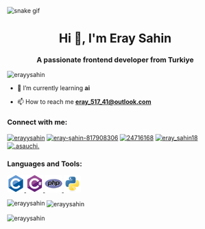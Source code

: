 ![snake gif](https://github.com/YOUR_USERNAME/YOUR_USERNAME/blob/output/github-contribution-grid-snake.gif)
<h1 align="center">Hi 👋, I'm Eray Sahin</h1>
<h3 align="center">A passionate frontend developer from Turkiye</h3>

<p align="left"> <img src="https://komarev.com/ghpvc/?username=erayysahin&label=Profile%20views&color=0e75b6&style=flat" alt="erayysahin" /> </p>

- 🌱 I’m currently learning **ai**

- 📫 How to reach me **eray_517_41@outlook.com**

<h3 align="left">Connect with me:</h3>
<p align="left">
<a href="https://dev.to/erayysahin" target="blank"><img align="center" src="https://raw.githubusercontent.com/rahuldkjain/github-profile-readme-generator/master/src/images/icons/Social/devto.svg" alt="erayysahin" height="30" width="40" /></a>
<a href="https://linkedin.com/in/eray-şahin-817908306" target="blank"><img align="center" src="https://raw.githubusercontent.com/rahuldkjain/github-profile-readme-generator/master/src/images/icons/Social/linked-in-alt.svg" alt="eray-şahin-817908306" height="30" width="40" /></a>
<a href="https://stackoverflow.com/users/24716168" target="blank"><img align="center" src="https://raw.githubusercontent.com/rahuldkjain/github-profile-readme-generator/master/src/images/icons/Social/stack-overflow.svg" alt="24716168" height="30" width="40" /></a>
<a href="https://instagram.com/eray_sahin18" target="blank"><img align="center" src="https://raw.githubusercontent.com/rahuldkjain/github-profile-readme-generator/master/src/images/icons/Social/instagram.svg" alt="eray_sahin18" height="30" width="40" /></a>
<a href="https://discord.gg/.asauchi." target="blank"><img align="center" src="https://raw.githubusercontent.com/rahuldkjain/github-profile-readme-generator/master/src/images/icons/Social/discord.svg" alt=".asauchi." height="30" width="40" /></a>
</p>

<h3 align="left">Languages and Tools:</h3>
<p align="left"> <a href="https://www.cprogramming.com/" target="_blank" rel="noreferrer"> <img src="https://raw.githubusercontent.com/devicons/devicon/master/icons/c/c-original.svg" alt="c" width="40" height="40"/> </a> <a href="https://www.w3schools.com/cs/" target="_blank" rel="noreferrer"> <img src="https://raw.githubusercontent.com/devicons/devicon/master/icons/csharp/csharp-original.svg" alt="csharp" width="40" height="40"/> </a> <a href="https://www.php.net" target="_blank" rel="noreferrer"> <img src="https://raw.githubusercontent.com/devicons/devicon/master/icons/php/php-original.svg" alt="php" width="40" height="40"/> </a> <a href="https://www.python.org" target="_blank" rel="noreferrer"> <img src="https://raw.githubusercontent.com/devicons/devicon/master/icons/python/python-original.svg" alt="python" width="40" height="40"/> </a> </p>

<p><img align="left" src="https://github-readme-stats.vercel.app/api/top-langs?username=erayysahin&show_icons=true&locale=en&layout=compact" alt="erayysahin" /></p>

<p>&nbsp;<img align="center" src="https://github-readme-stats.vercel.app/api?username=erayysahin&show_icons=true&locale=en" alt="erayysahin" /></p>

<p><img align="center" src="https://github-readme-streak-stats.herokuapp.com/?user=erayysahin&" alt="erayysahin" /></p>
